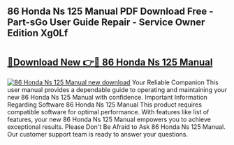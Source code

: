 ## 86 Honda Ns 125 Manual PDF Download Free - Part-sGo User Guide Repair - Service Owner Edition Xg0Lf

# <h2><a href="http://bc73744.oget.top/?id=86+Honda+Ns+125+Manual">🔗Download New 👉🔴 86 Honda Ns 125 Manual</a></h2>

[![86 Honda Ns 125 Manual new download](https://i.imgur.com/5g1atiW.png)](http://bc73744.oget.top/?id=86+Honda+Ns+125+Manual)
Your Reliable Companion This user manual provides a dependable guide to operating and maintaining your new 86 Honda Ns 125 Manual with confidence. Important Information Regarding Software 86 Honda Ns 125 Manual This product requires compatible software for optimal performance. With features like list of features, your new 86 Honda Ns 125 Manual empowers you to achieve exceptional results. Please Don't Be Afraid to Ask 86 Honda Ns 125 Manual. Our customer support team is ready to answer your questions.
